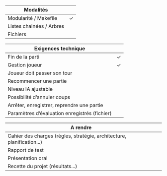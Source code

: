 | Modalités                      |   | 
| ------------------------------ | - |
| Modularité / Makefile          | ✓ |
| Listes chainées / Arbres       |   |
| Fichiers                       |   |

| Exigences technique                           |   |
| --------------------------------------------- | - |
| Fin de la parti                               | ✓ |
| Gestion joueur                                | ✓ |
| Joueur doit passer son tour                   |   |
| Recommencer une partie                        |   |
| Niveau IA ajustable                           |   |
| Possibilité d’annuler coups                   |   |
| Arrêter, enregistrer, reprendre une partie    |   |
| Paramètres d’évaluation enregistrés (fichier) |   |

| A rendre                                      |   |
| --------------------------------------------- | - |
| Cahier des charges (règles, stratégie, architecture, planification...)                               |   |
| Rapport de test                               |   |
| Présentation oral                             |   |
| Recette du projet (résultats...)              |   |